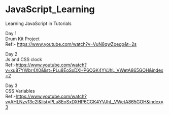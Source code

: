 # JavaScript_Learning
Learning JavaScript in Tutorials

Day 1<br>
Drum Kit Project<br>
Ref:- https://www.youtube.com/watch?v=VuN8qwZoego&t=2s

Day 2<br>
Js and CSS clock<br>
Ref:-https://www.youtube.com/watch?v=xu87YWbr4X0&list=PLu8EoSxDXHP6CGK4YVJhL_VWetA865GOH&index=2

Day 3<br>
CSS Variables<br>
Ref:-https://www.youtube.com/watch?v=AHLNzv13c2I&list=PLu8EoSxDXHP6CGK4YVJhL_VWetA865GOH&index=3
